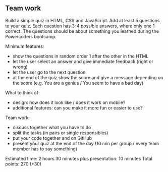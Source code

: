 ## Team work

Build a simple quiz in HTML, CSS and JavaScript. 
Add at least 5 questions to your quiz. Each question has 3-4 possible answers, where only one 1 correct. 
The questions should be about something you learned during the Powercoders bootcamp. 

Minimum features:
- show the questions in random order 1 after the other in the HTML
- let the user select an answer and give immediate feedback (right or wrong)
- let the user go to the next question
- at the end of the quiz show the score and give a message depending on the score (e.g. You are a genius / You seem to have a bad day)

What to think of:
- design: how does it look like / does it work on mobile?
- additional features: can you make it more fun or easier to use?

Team work:
- discuss together what you have to do
- split the tasks (in pairs or single responsibles)
- put your code together and on GitHub
- present your quiz at the end of the day (10 min per group / every team member has to say something)

Estimated time: 2 hours 30 minutes
plus presentation: 10 minutes
Total points: 270 (+30) 
